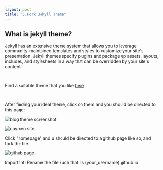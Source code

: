 ```yaml
---
layout: post
title: "5.Fork Jekyll Theme"
---
```


<h2>What is jekyll theme?</h2>
<p>Jekyll has an extensive theme system that allows you to leverage community-maintained templates and styles to customize your site's presentation. 
Jekyll themes specify plugins and package up assets, layouts, includes, and stylesheets in a way that can be overridden by your site's content.
</p>
<br />
<p>Find a suitable theme that you like <a href= "http://jekyllthemes.org/">here</a></p>
<br />
<p>After finding your ideal theme, click on them and you should be directed to this page:</p>

<img src="https://dfslimjr.github.io/images/caymen-page.png" alt="blog theme screenshot">
  
![caymen site](https://dfslimjr.github.io/images/caymen-page.png)

<p>Click "homepage" and u should be directed to a github page like so, and fork the file.</p>

<img src= "https://dfslimjr.github.io/images/github-page.png" alt="github page">
  
<p>Important! Rename the file such that its (your_username).github.io</p>
    
 



